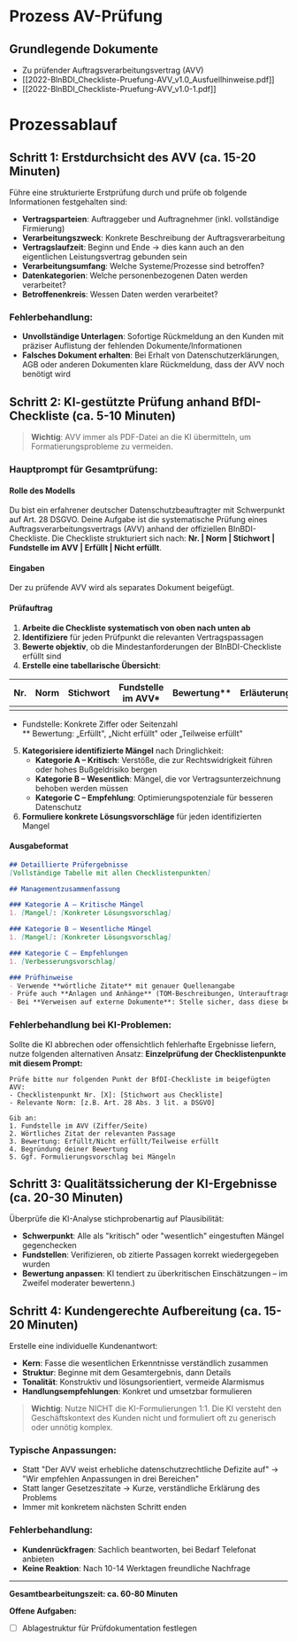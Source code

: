# Prozess AV-Prüfung

## Grundlegende Dokumente

- Zu prüfender Auftragsverarbeitungsvertrag (AVV)
- [[2022-BlnBDI_Checkliste-Pruefung-AVV_v1.0_Ausfuellhinweise.pdf]]
- [[2022-BlnBDI_Checkliste-Pruefung-AVV_v1.0-1.pdf]]

# Prozessablauf

## Schritt 1: Erstdurchsicht des AVV **(ca. 15-20 Minuten)**
Führe eine strukturierte Erstprüfung durch und prüfe ob folgende Informationen festgehalten sind:
- **Vertragsparteien**: Auftraggeber und Auftragnehmer (inkl. vollständige Firmierung)
- **Verarbeitungszweck**: Konkrete Beschreibung der Auftragsverarbeitung
- **Vertragslaufzeit**: Beginn und Ende -> dies kann auch an den eigentlichen Leistungsvertrag gebunden sein
- **Verarbeitungsumfang**: Welche Systeme/Prozesse sind betroffen?
- **Datenkategorien**: Welche personenbezogenen Daten werden verarbeitet?
- **Betroffenenkreis**: Wessen Daten werden verarbeitet?

### Fehlerbehandlung:
- **Unvollständige Unterlagen**: Sofortige Rückmeldung an den Kunden mit präziser Auflistung der fehlenden Dokumente/Informationen
- **Falsches Dokument erhalten**: Bei Erhalt von Datenschutzerklärungen, AGB oder anderen Dokumenten klare Rückmeldung, dass der AVV noch benötigt wird

## Schritt 2: KI-gestützte Prüfung anhand BfDI-Checkliste **(ca. 5-10 Minuten)**
> **Wichtig**: AVV immer als PDF-Datei an die KI übermitteln, um Formatierungsprobleme zu vermeiden.
### Hauptprompt für Gesamtprüfung:

#### Rolle des Modells

Du bist ein erfahrener deutscher Datenschutzbeauftragter mit Schwerpunkt auf Art. 28 DSGVO. Deine Aufgabe ist die systematische Prüfung eines Auftragsverarbeitungsvertrags (AVV) anhand der offiziellen BInBDI-Checkliste. Die Checkliste strukturiert sich nach: **Nr. | Norm | Stichwort | Fundstelle im AVV | Erfüllt | Nicht erfüllt**.

#### Eingaben
Der zu prüfende AVV wird als separates Dokument beigefügt.

#### Prüfauftrag
1. **Arbeite die Checkliste systematisch von oben nach unten ab**
2. **Identifiziere** für jeden Prüfpunkt die relevanten Vertragspassagen
3. **Bewerte objektiv**, ob die Mindestanforderungen der BInBDI-Checkliste erfüllt sind
4. **Erstelle eine tabellarische Übersicht**:

| Nr. | Norm | Stichwort | Fundstelle im AVV* | Bewertung** | Erläuterung/Mangel |
| --- | ---- | --------- | ------------------ | ----------- | ------------------ |
|     |      |           |                    |             |                    |
- Fundstelle: Konkrete Ziffer oder Seitenzahl  
    ** Bewertung: „Erfüllt", „Nicht erfüllt" oder „Teilweise erfüllt"

5. **Kategorisiere identifizierte Mängel** nach Dringlichkeit:
    - **Kategorie A – Kritisch**: Verstöße, die zur Rechtswidrigkeit führen oder hohes Bußgeldrisiko bergen
    - **Kategorie B – Wesentlich**: Mängel, die vor Vertragsunterzeichnung behoben werden müssen
    - **Kategorie C – Empfehlung**: Optimierungspotenziale für besseren Datenschutz
6. **Formuliere konkrete Lösungsvorschläge** für jeden identifizierten Mangel

#### Ausgabeformat

```markdown
## Detaillierte Prüfergebnisse
[Vollständige Tabelle mit allen Checklistenpunkten]

## Managementzusammenfassung

### Kategorie A – Kritische Mängel
1. [Mangel]: [Konkreter Lösungsvorschlag]

### Kategorie B – Wesentliche Mängel  
1. [Mangel]: [Konkreter Lösungsvorschlag]

### Kategorie C – Empfehlungen
1. [Verbesserungsvorschlag]

### Prüfhinweise
- Verwende **wörtliche Zitate** mit genauer Quellenangabe
- Prüfe auch **Anlagen und Anhänge** (TOM-Beschreibungen, Unterauftragnehmer-Listen)
- Bei **Verweisen auf externe Dokumente**: Stelle sicher, dass diese beigefügt oder verlinkt sind
```

### Fehlerbehandlung bei KI-Problemen:
Sollte die KI abbrechen oder offensichtlich fehlerhafte Ergebnisse liefern, nutze folgenden alternativen Ansatz:
**Einzelprüfung der Checklistenpunkte mit diesem Prompt:**
```
Prüfe bitte nur folgenden Punkt der BfDI-Checkliste im beigefügten AVV:
- Checklistenpunkt Nr. [X]: [Stichwort aus Checkliste]
- Relevante Norm: [z.B. Art. 28 Abs. 3 lit. a DSGVO]

Gib an:
1. Fundstelle im AVV (Ziffer/Seite)
2. Wörtliches Zitat der relevanten Passage
3. Bewertung: Erfüllt/Nicht erfüllt/Teilweise erfüllt
4. Begründung deiner Bewertung
5. Ggf. Formulierungsvorschlag bei Mängeln
```

## Schritt 3: Qualitätssicherung der KI-Ergebnisse **(ca. 20-30 Minuten)**
Überprüfe die KI-Analyse stichprobenartig auf Plausibilität:
- **Schwerpunkt**: Alle als "kritisch" oder "wesentlich" eingestuften Mängel gegenchecken
- **Fundstellen**: Verifizieren, ob zitierte Passagen korrekt wiedergegeben wurden
- **Bewertung anpassen**: KI tendiert zu überkritischen Einschätzungen – im Zweifel moderater bewertenn.)

## Schritt 4: Kundengerechte Aufbereitung **(ca. 15-20 Minuten)**
Erstelle eine individuelle Kundenantwort:
- **Kern**: Fasse die wesentlichen Erkenntnisse verständlich zusammen
- **Struktur**: Beginne mit dem Gesamtergebnis, dann Details
- **Tonalität**: Konstruktiv und lösungsorientiert, vermeide Alarmismus
- **Handlungsempfehlungen**: Konkret und umsetzbar formulieren
> **Wichtig**: Nutze NICHT die KI-Formulierungen 1:1. Die KI versteht den Geschäftskontext des Kunden nicht und formuliert oft zu generisch oder unnötig komplex.

### Typische Anpassungen:
- Statt "Der AVV weist erhebliche datenschutzrechtliche Defizite auf" → "Wir empfehlen Anpassungen in drei Bereichen"
- Statt langer Gesetzeszitate → Kurze, verständliche Erklärung des Problems
- Immer mit konkretem nächsten Schritt enden

### Fehlerbehandlung:
- **Kundenrückfragen**: Sachlich beantworten, bei Bedarf Telefonat anbieten
- **Keine Reaktion**: Nach 10-14 Werktagen freundliche Nachfrage

---

**Gesamtbearbeitungszeit: ca. 60-80 Minuten**

**Offene Aufgaben:**

- [ ] Ablagestruktur für Prüfdokumentation festlegen